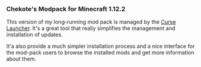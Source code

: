 ### Chekote's Modpack for Minecraft 1.12.2

This version of my long-running mod pack is managed by the [Curse Launcher](https://mods.curse.com/client). It's a great tool that really simplifies the management and installation of updates.

It'a also provide a much simpler installation process and a nice interface for the mod-pack users to browse the installed mods and get more information about them.

